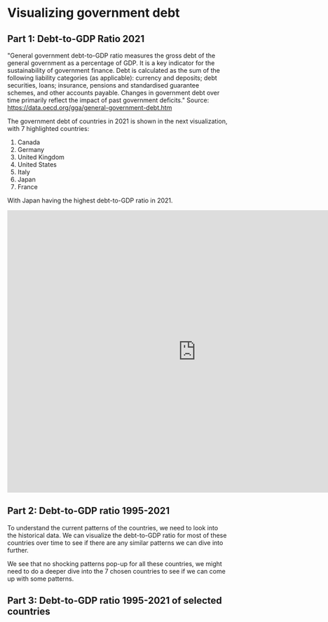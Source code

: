 # Visualizing government debt

## Part 1: Debt-to-GDP Ratio 2021

"General government debt-to-GDP ratio measures the gross debt of the general government as a percentage of GDP. It is a key indicator for the sustainability of government finance. Debt is calculated as the sum of the following liability categories (as applicable): currency and deposits; debt securities, loans; insurance, pensions and standardised guarantee schemes, and other accounts payable. Changes in government debt over time primarily reflect the impact of past government deficits."
Source: https://data.oecd.org/gga/general-government-debt.htm

The government debt of countries in 2021 is shown in the next visualization, with 7 highlighted countries:
1. Canada
2. Germany
3. United Kingdom
4. United States
5. Italy
6. Japan
7. France

With Japan having the highest debt-to-GDP ratio in 2021. 

<iframe src="https://data.oecd.org/chart/7bgI" width="860" height="645" style="border: 0" mozallowfullscreen="true" webkitallowfullscreen="true" allowfullscreen="true"><a href="https://data.oecd.org/chart/7bgI" target="_blank">OECD Chart: General government debt, Total, % of GDP, Annual, 2021</a></iframe>

## Part 2: Debt-to-GDP ratio 1995-2021

To understand the current patterns of the countries, we need to look into the historical data. We can visualize the debt-to-GDP ratio for most of these countries over time to see if there are any similar patterns we can dive into further.  

<div class="flourish-embed flourish-chart" data-src="visualisation/14984189"><script src="https://public.flourish.studio/resources/embed.js"></script></div>

We see that no shocking patterns pop-up for all these countries, we might  need to do a deeper dive into the 7 chosen countries to see if we can come up with some patterns. 

## Part 3: Debt-to-GDP ratio 1995-2021 of selected countries



<div class="flourish-embed flourish-chart" data-src="visualisation/14983401"><script src="https://public.flourish.studio/resources/embed.js"></script></div>
